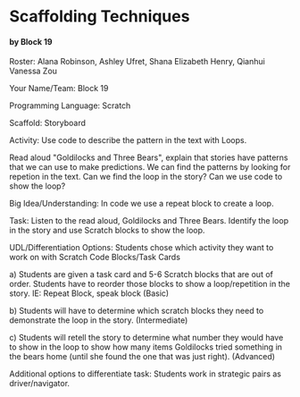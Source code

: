# Scaffolding Techniques
#### by Block 19
Roster: Alana Robinson, Ashley Ufret, Shana Elizabeth Henry, Qianhui Vanessa Zou

Your Name/Team: Block 19

Programming Language:  Scratch

Scaffold: Storyboard

Activity: Use code to describe the pattern in the text with Loops.

Read aloud "Goldilocks and Three Bears", explain that stories have patterns that we can use to make predictions. We can find the patterns by looking for repetion in the text. Can we find the loop in the story? Can we use code to show the loop? 

Big Idea/Understanding: In code we use a repeat block to create a loop.

Task: Listen to the read aloud, Goldilocks and Three Bears. Identify the loop in the story and use Scratch blocks to show the loop. 

UDL/Differentiation Options: Students chose which activity they want to work on with Scratch Code Blocks/Task Cards

a) Students are given a task card and 5-6 Scratch blocks that are out of order. Students have to reorder those blocks to show a loop/repetition in the story. IE: Repeat Block, speak block (Basic)

b) Students will have to determine which scratch blocks they need to 
demonstrate the loop in the story. (Intermediate)

c) Students will retell the story to determine what number they would have to show in the loop to show how many items Goldilocks tried something in the bears home (until she found the one that was just right). (Advanced)

Additional options to differentiate task: 
Students work in strategic pairs as driver/navigator. 

